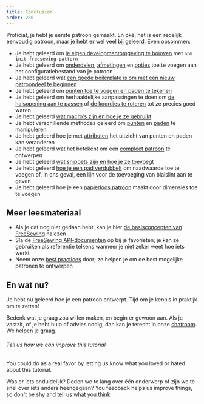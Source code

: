 ```yaml
---
title: Conclusion
order: 280
---
```


Proficiat, je hebt je eerste patroon gemaakt. En oké, het is een redelijk eenvoudig patroon, maar je hebt er wel veel bij geleerd. Even opsommen:

 - Je hebt geleerd om [je eigen developmentomgeving te bouwen](/tutorial/create-freesewing-pattern) met `npm init freesewing-pattern`
 - Je hebt geleerd om [onderdelen](/tutorial/your-first-part), [afmetingen](/tutorial/adding-measurements) en [opties](http://localhost:8000/tutorial/adding-options) toe te voegen aan het configuratiebestand van je patroon
 - Je hebt geleerd wat [een goede boilerplate is om met een nieuw patroondeel te beginnen](/tutorial/part-structure)
 - Je hebt geleerd om [punten toe te voegen en paden te tekenen](/tutorial/constructing-the-neck-opening)
 - Je hebt geleerd om herhaaldelijke aanpassingen te doen om [de halsopening aan te passen](/tutorial/fitting-the-neck-opening) of [de koordjes te roteren](/tutorial/avoiding-overlap) tot ze precies goed waren
 - Je hebt geleerd [wat macro's zijn en hoe je ze gebruikt](/tutorial/creating-the-closure)
 - Je hebt verschillende methodes geleerd om [punten](/api/point) en [paden](/api/path) te manipuleren
 - Je hebt geleerd hoe je met [attributen](/api/attributes) het uitzicht van punten en paden kan veranderen
 - Je hebt geleerd wat het betekent om een [compleet patroon](/tutorial/completing-your-pattern) te ontwerpen
 - Je hebt geleerd [wat snippets zijn en hoe je ze toevoegt](/tutorial/completing-your-pattern#adding-snippets)
 - Je hebt geleerd [hoe je een pad verdubbelt](/tutorial/completing-your-pattern#seam-allowance) om naadwaarde toe te voegen of, in ons geval, een lijn voor de toevoeging van biaislint aan te geven
 - Je hebt geleerd hoe je een [papierloos patroon](/tutorial/paperless-bib) maakt door dimensies toe te voegen

## Meer leesmateriaal

 - Als je dat nog niet gedaan hebt, kan je hier [de basisconcepten van FreeSewing](/concepts) nalezen
 - Sla de [FreeSewing API-documenten](/api) op bij je favorieten; je kan ze gebruiken als referentie telkens wanneer je niet zeker weet hoe iets werkt
 - Neem onze [best practices](/do) door; ze helpen je om de best mogelijke patronen te ontwerpen

## En wat nu?

Je hebt nu geleerd hoe je een patroon ontwerpt. Tijd om je kennis in praktijk om te zetten!

Bedenk wat je graag zou willen maken, en begin er gewoon aan. Als je vastzit, of je hebt hulp of advies nodig, dan kan je terecht in onze [chatroom](https://gitter.im/freesewing/freesewing). We helpen je graag.

<Note>

###### Tell us how we can improve this tutorial

You could do as a real favor by letting us know what you loved or hated about this tutorial.

Was er iets onduidelijk? Deden we te lang over één onderwerp of zijn we te snel over iets anders heengegaan?
You feedback helps us improve things, so don't be shy and [tell us what you think](https://gitter.im/freesewing/freesewing)

</Note>


